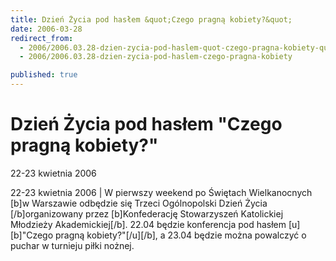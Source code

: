 ```yaml
---
title: Dzień Życia pod hasłem &quot;Czego pragną kobiety?&quot;
date: 2006-03-28
redirect_from: 
  - 2006/2006.03.28-dzien-zycia-pod-haslem-quot-czego-pragna-kobiety-quot
  - 2006/2006.03.28-dzien-zycia-pod-haslem-czego-pragna-kobiety

published: true
---
```




# Dzień Życia pod hasłem &quot;Czego pragną kobiety?&quot;

<time>22-23 kwietnia 2006</time>

22-23 kwietnia 2006 | W pierwszy weekend po Świętach Wielkanocnych [b]w Warszawie odbędzie się Trzeci Ogólnopolski Dzień Życia [/b]organizowany przez [b]Konfederację Stowarzyszeń Katolickiej Młodzieży Akademickiej[/b]. 22.04 będzie konferencja pod hasłem [u][b]"Czego pragną kobiety?"[/u][/b], a 23.04 będzie można powalczyć o puchar w turnieju piłki nożnej.

<!--CONTENT FROM OLD SERVER (jos before 2013): 22-23 kwietnia 2006 | W pierwszy weekend po Świętach Wielkanocnych [b]w Warszawie odbędzie się Trzeci Ogólnopolski Dzień Życia [/b]organizowany przez [b]Konfederację Stowarzyszeń Katolickiej Młodzieży Akademickiej[/b]. 22.04 będzie konferencja pod hasłem [u][b]"Czego pragną kobiety?"[/u][/b], a 23.04 będzie można powalczyć o puchar w turnieju piłki nożnej.
-->

<!--{{json:{"created_date":"2006-03-28 01:12:38","publish_down":"0000-00-00 00:00:00","id":"327"}}}-->